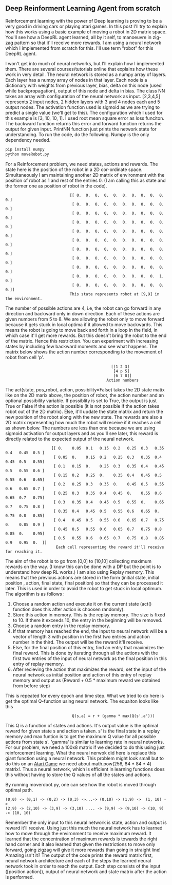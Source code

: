## Deep Reinforment Learning Agent from scratch

Reinforcement learning with the power of Deep learning is proving to be a very good in driving cars or playing atari games. In this post I'll try to explain how this works using a basic example of moving a robot in 2D matrix space. You'll see how a DeepRL agent learned, all by it self, to manoeuvre in zig-zag pattern so that it'll receive more rewards. I am using a neural network which I implemented from scratch for this. I'll use term “robot” for this DeepRL agent.

I won't get into much of neural networks, but I'll explain how I implemented them. There are several courses/tutorials online that explains how these work in very detail. The neural network is stored as a numpy array of layers. Each layer has a numpy array of nodes in that layer. Each node is a dictionary with weights from previous layer, bias, delta on this node (used while backpropagation), output of this node and delta in bias. The class NN takes an array with configuration of the neural network as input. [2,3,4,5] represents 2 input nodes, 2 hidden layers with 3 and 4 nodes each and 5 output nodes. The activation function used is sigmoid as we are trying to predict a single value (we'll get to this). The configuration which I used for this example is [3, 10, 10, 1]. I used root mean square error as loss funciton. The backward function returns this error and forward function returns the output for given input. PrintNN function just prints the network state for understanding. To run the code, do the following. Numpy is the only dependency needed.
```bash
pip install numpy
python moveRobot.py
```

For a Reinforcement problem, we need states, actions and rewards. The state here is the position of the robot in a 2D cor-ordinate space. Simultaneously I am maintaining another 2D matrix of environment with the position of robot as 1 and rest of the entries 0. (I am calling this as state and the former one as position of robot in the code).
```
                            [[ 0.  0.  0.  0.  0.  0.  0.  0.  0.  0.  0.]
                             [ 0.  0.  0.  0.  0.  0.  0.  0.  0.  0.  0.]
                             [ 0.  0.  0.  0.  0.  0.  0.  0.  0.  0.  0.]
                             [ 0.  0.  0.  0.  0.  0.  0.  0.  0.  0.  0.]
                             [ 0.  0.  0.  0.  0.  0.  0.  0.  0.  0.  0.]
                             [ 0.  0.  0.  0.  0.  0.  0.  0.  0.  0.  0.]
                             [ 0.  0.  0.  0.  0.  0.  0.  0.  0.  0.  0.]
                             [ 0.  0.  0.  0.  0.  0.  0.  0.  0.  0.  0.]
                             [ 0.  0.  0.  0.  0.  0.  0.  0.  0.  0.  0.]
                             [ 0.  0.  0.  0.  0.  0.  0.  0.  0.  1.  0.]
                             [ 0.  0.  0.  0.  0.  0.  0.  0.  0.  0.  0.]]
                            This state represents robot at [9,9] in the environment.
```
The number of possible actions are 4, i.e, the robot can go forward in any direction and backward only in down direction. Each of these actions are given numbers from 5 to 8. We are allowing the robot only to move forward because it gets stuck in local optima if it allowed to move backwards. This means the robot is going to move back and forth in a loop in the field, in which case it'll get more rewards. But this doesn't bring the robot to the end of the matrix. Hence this restriction. You can experiment with increasing states by including few backward moments and see what happens. The matrix below shows the action number corresponding to the movement of robot from cell 'p'.
```
                                              [[1 2 3]
                                               [4 p 5]
                                               [6 7 8]]
                                            Action numbers
```
The act(state, pos_robot, action, possibility=False) takes the 2D state matix like on the 2D marix above, the position of robot, the action number and an optional possibility variable. If possiblity is set to True, the output is just True or False if the action is possible (it is not possible if the action takes robot out of the 2D matrix). Else, it'll update the state matrix and return the new position of the robot along with the new state. The rewards are also a 2D matrix representing how much the robot will receive if it reaches a cell as shown below. The numbers are less than one because we are using sigmoid activation for output layers and as you'll see later, this reward is directly related to the expected output of the neural network.
```
                    [[ 0.    0.05  0.1   0.15  0.2   0.25  0.3   0.35  0.4   0.45  0.5 ]
                     [ 0.05  0.    0.15  0.2   0.25  0.3   0.35  0.4   0.45  0.5   0.55]
                     [ 0.1   0.15  0.    0.25  0.3   0.35  0.4   0.45  0.5   0.55  0.6 ]
                     [ 0.15  0.2   0.25  0.    0.35  0.4   0.45  0.5   0.55  0.6   0.65]
                     [ 0.2   0.25  0.3   0.35  0.    0.45  0.5   0.55  0.6   0.65  0.7 ]
                     [ 0.25  0.3   0.35  0.4   0.45  0.    0.55  0.6   0.65  0.7   0.75]
                     [ 0.3   0.35  0.4   0.45  0.5   0.55  0.    0.65  0.7   0.75  0.8 ]
                     [ 0.35  0.4   0.45  0.5   0.55  0.6   0.65  0.    0.75  0.8   0.85]
                     [ 0.4   0.45  0.5   0.55  0.6   0.65  0.7   0.75  0.    0.85  0.9 ]
                     [ 0.45  0.5   0.55  0.6   0.65  0.7   0.75  0.8   0.85  0.    0.95]
                     [ 0.5   0.55  0.6   0.65  0.7   0.75  0.8   0.85  0.9   0.95  0.  ]]
                      Each cell representing the reward it'll receive for reaching it.
```
The aim of the robot is to go from [0,0] to [10,10] collecting maximum rewards on the way. (I know this can be done with a DP but the point is to understand how deep RL works.)  I am also using Replay memory. This means that the previous actions are stored in the form (initial state, initial position , action, final state, final position) so that they can be processed it later. This is used in order to avoid the robot to get stuck in local optimum. The algorithm is as follows :
1. Choose a random action and execute it on the current state (act() function does this after action is choosen randomly).
2. Store this action in memory. This is the replay memory. The size is fixed to 10. If there it exceeds 10, the entry in the beginning will be removed.
3. Choose a random entry in the replay memory.
4. If that memory has reached the end, the input to neural network will be a vector of length 3 with position in the first two entries and action number in the third. The output will be the reward it'll receive.
5. Else, for the final position of this entry, find an entry that maximizes the final reward. This is done by iterating through all the actions with the first two entries of the input of neural network as the final position in this entry of replay memory.
6. After recieving the action that maximizes the reward, set the input of the neural network as initial position and action of this entry of replay memory and output as  (Reward + 0.5 * maximum reward we obtained from before step) 

This is repeated for every epoch and time step. What we tried to do here is get the optimal Q-function using neural network. The equaiton looks like this
```
                             Q(s,a) = r + (gamma * max(Q(s',a')))
```
This Q is a function of states and actions. It's output value is the optimal reward for given state s and action a taken. s' is the final state in a replay memory and max funtion is to get the maximum Q value for all possible actions from state s'. 'gamma' is similar to learning rate in neural networks. For our problem, we need a 100x8 matrix if we decided to do this using just reinforcement learning. What the neural nerwok did here is replace this giant function using a neural network. This problem might look small but to do this on an [Atari Game](https://www.cs.toronto.edu/~vmnih/docs/dqn.pdf) we need about math.pow(256, 84 * 84 * 4) matrix!. Thus a neural network, which is efficient in learning functions does this without having to store the Q values of all the states and actions. 

By running moverobot.py, one can see how the robot is moved through optimal path.
```
(0,0) -> (0,1) -> (0,2) -> (0,3) ->...-> (0,10) -> (1,9) ->  (1, 10) ->
(2,9) -> (2,10) -> (3,9) -> (3,10) .... -> (9,9) -> (9,10) -> (10, 9) -> (10, 10)
```
Remember the only input to this neural network is state, action and output is reward it'll receive. Using just this much the neural network has to learned how to move through the environment to receive maximum reward. It learned that the concentration of maximum rewards is towards the right hand corner and it also learned that given the restrictions to move only forward, going zigzag will give it more rewards than going in straight line! Amazing isn't it? The output of the code prints the reward matrix first, neural network architecture and each of the steps the learned neural network took in order to reach the output. Each step consists of the input ([position action]), output of neural network and state matrix after the action is performed.
